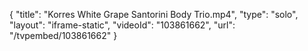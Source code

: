 {
    "title": "Korres White Grape Santorini Body Trio.mp4",
    "type": "solo",
    "layout": "iframe-static",
    "videoId": "103861662",
    "url": "\/tvpembed\/103861662"
}